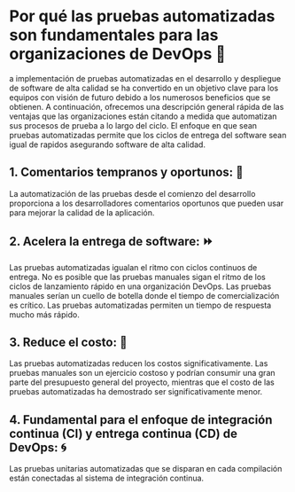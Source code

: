 # Por qué las pruebas automatizadas son fundamentales para las organizaciones de DevOps :carousel_horse:

a implementación de pruebas automatizadas en el desarrollo y despliegue de software de alta calidad se ha convertido en un objetivo clave para los equipos con visión de futuro debido a los numerosos beneficios que se obtienen. A continuación, ofrecemos una descripción general rápida de las ventajas que las organizaciones están citando a medida que automatizan sus procesos de prueba a lo largo del ciclo.
El enfoque en que sean pruebas automatizadas permite que los ciclos de entrega del software sean igual de rapidos asegurando software de alta calidad.


## 1. Comentarios tempranos y oportunos: :wrench:

La automatización de las pruebas desde el comienzo del desarrollo proporciona a los desarrolladores comentarios oportunos que pueden usar para mejorar la calidad de la aplicación.


## 2. Acelera la entrega de software: :fast_forward: 

Las pruebas automatizadas igualan el ritmo con ciclos continuos de entrega. No es posible que las pruebas manuales sigan el ritmo de los ciclos de lanzamiento rápido en una organización DevOps. Las pruebas manuales serían un cuello de botella donde el tiempo de comercialización es crítico. Las pruebas automatizadas permiten un tiempo de respuesta mucho más rápido.


## 3. Reduce el costo: :arrow_down_small:

Las pruebas automatizadas reducen los costos significativamente. Las pruebas manuales son un ejercicio costoso y podrían consumir una gran parte del presupuesto general del proyecto, mientras que el costo de las pruebas automatizadas ha demostrado ser significativamente menor.


## 4. Fundamental para el enfoque de integración continua (CI) y entrega continua (CD) de DevOps: :cyclone:

Las pruebas unitarias automatizadas que se disparan en cada compilación están conectadas al sistema de integración continua.
